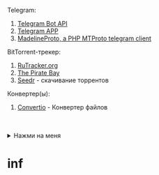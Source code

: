 Telegram: <br>

1. [Telegram Bot API](https://core.telegram.org/bots/api#available-methods) <br>
2. [Telegram APP](https://my.telegram.org/auth?to=apps) <br>
3. [MadelineProto, a PHP MTProto telegram client](https://docs.madelineproto.xyz/) <br>

BitTorrent-трекер: <br>

1. [RuTracker.org](https://rutracker.org/) <br>
2. [The Pirate Bay](https://thepiratebay.party/) <br>
3. [Seedr](https://www.seedr.cc/) - скачивание торрентов<br>


Конвертер(ы): <br>
1. [Convertio](https://convertio.co/) - Конвертер файлов<br>
 <br>
 <br>


<details>
	<summary>Нажми на меня</summary>
	Скрытый текст!
</details>

















# inf
